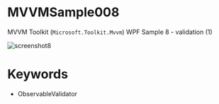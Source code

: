 # MVVMSample008
MVVM Toolkit (`Microsoft.Toolkit.Mvvm`) WPF Sample 8 - validation (1)

![screenshot8](https://user-images.githubusercontent.com/81235941/117215492-3e81e080-ae39-11eb-8ceb-22ed974a06a2.png)

# Keywords

* ObservableValidator
